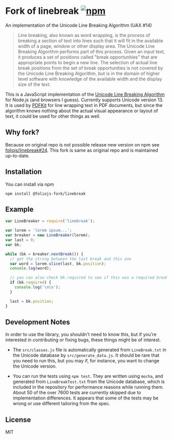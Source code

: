 # Fork of linebreak [![npm][npm_img]][npm_url]

[npm_img]: https://img.shields.io/npm/v/@foliojs-fork/linebreak.svg
[npm_url]: https://www.npmjs.com/package/@foliojs-fork/linebreak
An implementation of the Unicode Line Breaking Algorithm (UAX #14)

> Line breaking, also known as word wrapping, is the process of breaking a section of text into lines such that it will fit in the
> available width of a page, window or other display area. The Unicode Line Breaking Algorithm performs part of this process.
> Given an input text, it produces a set of positions called "break opportunities" that are appropriate points to begin a new line.
> The selection of actual line break positions from the set of break opportunities is not covered by the Unicode Line Breaking Algorithm,
> but is in the domain of higher level software with knowledge of the available width and the display size of the text.

This is a JavaScript implementation of the [Unicode Line Breaking Algorithm](http://www.unicode.org/reports/tr14/#SampleCode) for Node.js
(and browsers I guess). Currently supports Unicode version 13. It is used by [PDFKit](http://github.com/devongovett/pdfkit/) for
line wrapping text in PDF documents, but since the algorithm knows nothing about the actual visual appearance or layout of text, 
it could be used for other things as well.

## Why fork?

Because on original repo is not possible release new version on npm see [foliojs/linebreak#24](https://github.com/foliojs/linebreak/issues/24).
This fork is same as original repo and is maintained up-to-date.

## Installation

You can install via npm

    npm install @foliojs-fork/linebreak

## Example

```javascript
var LineBreaker = require('linebreak');

var lorem = 'lorem ipsum...';
var breaker = new LineBreaker(lorem);
var last = 0;
var bk;

while (bk = breaker.nextBreak()) {
  // get the string between the last break and this one
  var word = lorem.slice(last, bk.position);
  console.log(word);

  // you can also check bk.required to see if this was a required break...
  if (bk.required) {
    console.log('\n\n');
  }

  last = bk.position;
}
```

## Development Notes

In order to use the library, you shouldn't need to know this, but if you're interested in
contributing or fixing bugs, these things might be of interest.

* The `src/classes.js` file is automatically generated from `LineBreak.txt` in the Unicode
  database by `src/generate_data.js`. It should be rare that you need to run this, but
  you may if, for instance, you want to change the Unicode version.

* You can run the tests using `npm test`. They are written using `mocha`, and generated from
  `LineBreakTest.txt` from the Unicode database, which is included in the repository for performance
  reasons while running them. About 50 of the over 7600 tests are currently skipped due to
  implementation differences. It appears that some of the tests may be wrong or use different
  tailoring from the spec.

## License

MIT
